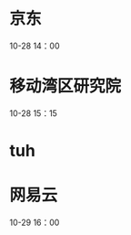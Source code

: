 # 京东
10-28 14：00

# 移动湾区研究院
10-28 15：15

# tuh

# 网易云
10-29 16：00
<!--stackedit_data:
eyJoaXN0b3J5IjpbMTk3MTcwMzcyNiwzMDM4MDQxNSwtODQzMD
M1ODAzLDE2OTI5NDgwNTksLTc3OTgwNzIzNSwxNjU1NDI4MjYy
LC04NDU2NTI2MjMsMTYxNDM4MTYxNywxMjM2NTUzOTQ1LDE5MT
Q1ODc4OTMsMTQyMzcyOTg2OCwtMjA5NDg4MTM2NiwtMTk1MDM5
NzcyOCwxMzEzMTM4NTk5LC0xODk0ODU0NjI4LDEzOTg4MjQ4MT
ksLTExODQ1OTc2ODYsMTE1NzY5NTU4OSwtMTE4NDYwNTI4Niw0
OTA5NTIzMjFdfQ==
-->